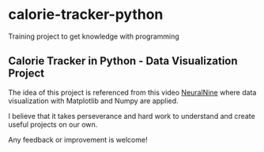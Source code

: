 # calorie-tracker-python
Training project to get knowledge with programming

## Calorie Tracker in Python - Data Visualization Project

The idea of this project is referenced from this video [NeuralNine](https://youtu.be/2Iid9rAo6sE) where data visualization with Matplotlib and Numpy are applied.

I believe that it takes perseverance and hard work to understand and create useful projects on our own.

Any feedback or improvement is welcome!





